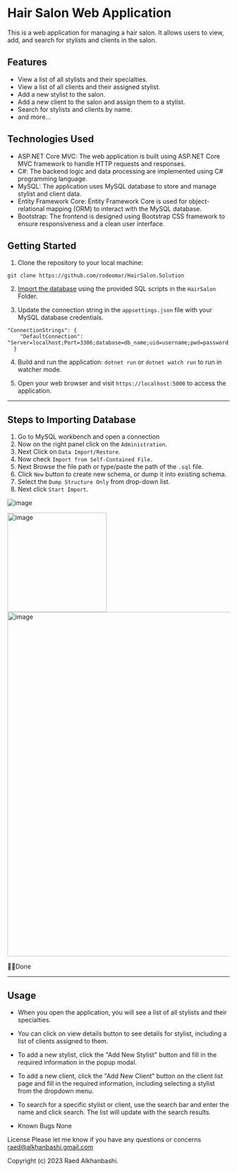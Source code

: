 # Hair Salon Web Application

This is a web application for managing a hair salon. It allows users to view, add, and search for stylists and clients in the salon.

## Features

- View a list of all stylists and their specialties.
- View a list of all clients and their assigned stylist.
- Add a new stylist to the salon.
- Add a new client to the salon and assign them to a stylist.
- Search for stylists and clients by name.
- and more...

## Technologies Used

- ASP.NET Core MVC: The web application is built using ASP.NET Core MVC framework to handle HTTP requests and responses.
- C#: The backend logic and data processing are implemented using C# programming language.
- MySQL: The application uses MySQL database to store and manage stylist and client data.
- Entity Framework Core: Entity Framework Core is used for object-relational mapping (ORM) to interact with the MySQL database.
- Bootstrap: The frontend is designed using Bootstrap CSS framework to ensure responsiveness and a clean user interface.

## Getting Started

1. Clone the repository to your local machine:
```
git clone https://github.com/rodeomar/HairSalon.Solution
```

2. [Import the database](https://github.com/rodeomar/HairSalon.Solution/blob/main/README.md#steps-to-importing-database) using the provided SQL scripts in the `HairSalon` Folder.

3. Update the connection string in the `appsettings.json` file with your MySQL database credentials.
```
"ConnectionStrings": {
    "DefaultConnection": "Server=localhost;Port=3306;database=db_name;uid=username;pwd=password;"
  }
```
4. Build and run the application: `dotnet run` or `dotnet watch run` to run in watcher mode.

5. Open your web browser and visit `https://localhost:5000` to access the application.

-----------

## Steps to Importing Database

 1. Go to MySQL workbench and open a connection
 2. Now on the right panel click on the `Administration`.
 3. Next Click on `Data Import/Restore`.
 4. Now check `Import from Self-Contained File.`
 5. Next Browse the file path or type/paste the path of the `.sql` file.
 6. Click `New` button to create new schema, or dump it into existing schema.
 7. Select the `Dump Structure Only` from drop-down list.
 8. Next click `Start Import`.

![image](https://github.com/rodeomar/HairSalon.Solution/assets/120299308/724c8811-92e4-4996-b0b7-fca6b164fec6)

<img src="https://github.com/rodeomar/HairSalon.Solution/assets/120299308/3f316fbd-e961-440b-93c8-31526ccd0e73" alt="image" width=225>
<img src="https://github.com/rodeomar/HairSalon.Solution/assets/120299308/cc7b5621-d0ca-42cc-af94-0a061305a700" alt="image" width="780">


🎉🎉Done


--------------
## Usage

- When you open the application, you will see a list of all stylists and their specialties.
- You can click on view details button to see details for stylist, including a list of clients assigned to them.
- To add a new stylist, click the "Add New Stylist" button and fill in the required information in the popup modal.
- To add a new client, click the "Add New Client" button on the client list page and fill in the required information, including selecting a stylist from the dropdown menu.
- To search for a specific stylist or client, use the search bar and enter the name and click search. The list will update with the search results.

- Known Bugs
  None

License
Please let me know if you have any questions or concerns raed@alkhanbashi.gmail.com

Copyright (c) 2023 Raed Alkhanbashi.
